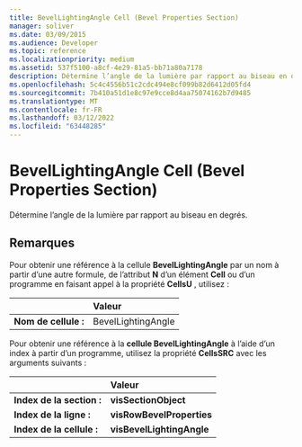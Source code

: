```yaml
---
title: BevelLightingAngle Cell (Bevel Properties Section)
manager: soliver
ms.date: 03/09/2015
ms.audience: Developer
ms.topic: reference
ms.localizationpriority: medium
ms.assetid: 537f5100-a8cf-4e29-81a5-bb71a80a7178
description: Détermine l’angle de la lumière par rapport au biseau en degrés.
ms.openlocfilehash: 5c4c4556b51c2cdc494e8cf099b82d6412d05fd4
ms.sourcegitcommit: 7b410a51d1e8c97e9cce8d4aa75074162b7d9485
ms.translationtype: MT
ms.contentlocale: fr-FR
ms.lasthandoff: 03/12/2022
ms.locfileid: "63448285"
---
```

# <a name="bevellightingangle-cell-bevel-properties-section"></a>BevelLightingAngle Cell (Bevel Properties Section)

Détermine l’angle de la lumière par rapport au biseau en degrés. 
  
## <a name="remarks"></a>Remarques

Pour obtenir une référence à la cellule **BevelLightingAngle** par un nom à partir d’une autre formule, de l’attribut **N** d’un élément **Cell** ou d’un programme en faisant appel à la propriété **CellsU** , utilisez : 
  
||Valeur |
|:-----|:-----|
| **Nom de cellule :**  <br/> | BevelLightingAngle  <br/> |
   
Pour obtenir une référence à la **cellule BevelLightingAngle** à l’aide d’un index à partir d’un programme, utilisez la propriété **CellsSRC** avec les arguments suivants : 
  
||Valeur |
|:-----|:-----|
| **Index de la section :**  <br/> |**visSectionObject** <br/> |
| **Index de la ligne :**  <br/> |**visRowBevelProperties** <br/> |
| **Index de la cellule :**  <br/> |**visBevelLightingAngle** <br/> |
   

